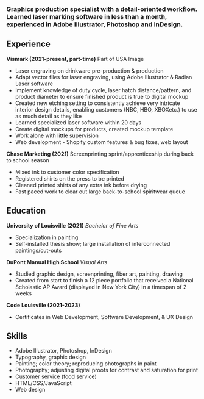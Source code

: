 ### Graphics production specialist with a detail-oriented workflow. Learned laser marking software in less than a month, experienced in Adobe Illustrator, Photoshop and InDesign.

## **Experience**

**Vismark (2021-present, part-time)** 
Part of USA Image
- Laser engraving on drinkware pre-production & production
- Adapt vector files for laser engraving, using Adobe Illustrator & Radian Laser software
- Implement knowledge of duty cycle, laser hatch distance/pattern, and product diameter to ensure finished product is true to digital mockup
- Created new etching setting to consistently achieve very intricate interior design details, enabling customers (NBC, HBO, XBOXetc.) to use as much detail as they like
- Learned specialized laser software within 20 days
- Create digital mockups for products, created mockup template
- Work alone with little supervision
- Web development - Shopify custom features & bug fixes, web layout

**Chase Marketing (2021)**
Screenprinting sprint/apprenticeship during back to school season
- Mixed ink to customer color specification
- Registered shirts on the press to be printed
- Cleaned printed shirts of any extra ink before drying
- Fast paced work to clear out large back-to-school spiritwear queue

## **Education**

**University of Louisville (2021)**
*Bachelor of Fine Arts*
- Specialization in painting
- Self-installed thesis show; large installation of interconnected paintings/cut-outs

**DuPont Manual High School**
*Visual Arts*
- Studied graphic design, screenprinting, fiber art, painting, drawing
- Created from start to finish a 12 piece portfolio that received a National Scholastic AP Award (displayed in New York City) in a timespan of 2 weeks

**Code Louisville (2021-2023)**
- Certificates in Web Development, Software Development, & UX Design

## **Skills**

- Adobe Illustrator, Photoshop, InDesign
- Typography, graphic design
- Painting; color theory; reproducing photographs in paint 
- Photography; adjusting digital proofs for contrast and saturation for print
- Customer service (food service)
- HTML/CSS/JavaScript
- Web design

